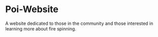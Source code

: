 # Poi-Website
A website dedicated to those in the community and those interested in learning more about fire spinning.

